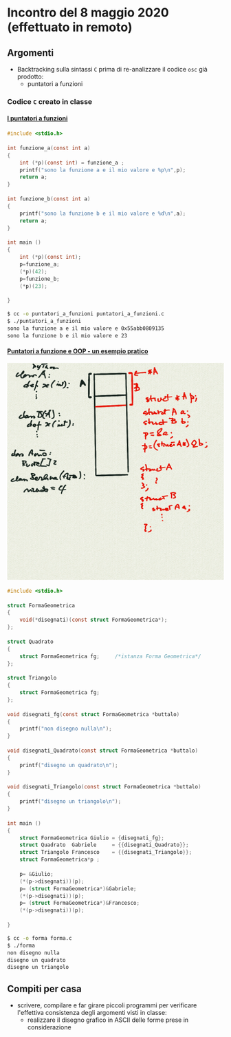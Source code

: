 # Incontro del 8 maggio 2020 (effettuato in remoto)

## Argomenti

* Backtracking sulla sintassi `C` prima di re-analizzare il codice `osc` già prodotto:
  * puntatori a funzioni

### Codice `C` creato in classe

#### [I puntatori a funzioni](./puntatori_a_funzioni.c)

```C
#include <stdio.h>

int funzione_a(const int a)
{
	int (*p)(const int) = funzione_a ;
	printf("sono la funzione a e il mio valore e %p\n",p);
	return a;
}

int funzione_b(const int a)
{
	printf("sono la funzione b e il mio valore e %d\n",a);
	return a;
}

int main ()
{
	int (*p)(const int);
	p=funzione_a;
	(*p)(42);
	p=funzione_b;
	(*p)(23);
	
}
```

```sh
$ cc -o puntatori_a_funzioni puntatori_a_funzioni.c
$ ./puntatori_a_funzioni
sono la funzione a e il mio valore e 0x55abb0809135
sono la funzione b e il mio valore e 23
```

#### [Puntatori a funzione e OOP - un esempio pratico](./forma.c)

![descrizione grafica](./puntatori_a_funzioni_e_OOP.png)

```C
#include <stdio.h>

struct FormaGeometrica
{
	void(*disegnati)(const struct FormaGeometrica*);
};

struct Quadrato
{
	struct FormaGeometrica fg;     /*istanza Forma Geometrica*/
};

struct Triangolo 
{
	struct FormaGeometrica fg;
};

void disegnati_fg(const struct FormaGeometrica *buttalo)
{
	printf("non disegno nulla\n");
}

void disegnati_Quadrato(const struct FormaGeometrica *buttalo)
{
	printf("disegno un quadrato\n");
}

void disegnati_Triangolo(const struct FormaGeometrica *buttalo)
{
	printf("disegno un triangolo\n");
}

int main ()
{
	struct FormaGeometrica Giulio = {disegnati_fg};
	struct Quadrato  Gabriele     = {{disegnati_Quadrato}};
	struct Triangolo Francesco    = {{disegnati_Triangolo}};
	struct FormaGeometrica*p ;
	
	p= &Giulio;
	(*(p->disegnati))(p);
	p= (struct FormaGeometrica*)&Gabriele;
	(*(p->disegnati))(p);
	p= (struct FormaGeometrica*)&Francesco;
	(*(p->disegnati))(p);
	
}

```

```sh
$ cc -o forma forma.c
$ ./forma
non disegno nulla
disegno un quadrato
disegno un triangolo
```

## Compiti per casa

* scrivere, compilare e far girare piccoli programmi per verificare l'effettiva consistenza
  degli argomenti visti in classe:
  * realizzare il disegno grafico in ASCII delle forme prese in considerazione
